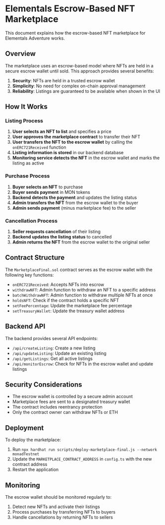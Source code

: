 # Elementals Escrow-Based NFT Marketplace

This document explains how the escrow-based NFT marketplace for Elementals Adventure works.

## Overview

The marketplace uses an escrow-based model where NFTs are held in a secure escrow wallet until sold. This approach provides several benefits:

1. **Security**: NFTs are held in a trusted escrow wallet
2. **Simplicity**: No need for complex on-chain approval management
3. **Reliability**: Listings are guaranteed to be available when shown in the UI

## How It Works

### Listing Process

1. **User selects an NFT to list** and specifies a price
2. **User approves the marketplace contract** to transfer their NFT
3. **User transfers the NFT to the escrow wallet** by calling the `onERC721Received` function
4. **Listing information is stored** in our backend database
5. **Monitoring service detects the NFT** in the escrow wallet and marks the listing as active

### Purchase Process

1. **Buyer selects an NFT** to purchase
2. **Buyer sends payment** in MON tokens
3. **Backend detects the payment** and updates the listing status
4. **Admin transfers the NFT** from the escrow wallet to the buyer
5. **Admin sends payment** (minus marketplace fee) to the seller

### Cancellation Process

1. **Seller requests cancellation** of their listing
2. **Backend updates the listing status** to cancelled
3. **Admin returns the NFT** from the escrow wallet to the original seller

## Contract Structure

The `MarketplaceFinal.sol` contract serves as the escrow wallet with the following key functions:

- `onERC721Received`: Accepts NFTs into escrow
- `withdrawNFT`: Admin function to withdraw an NFT to a specific address
- `batchWithdrawNFT`: Admin function to withdraw multiple NFTs at once
- `holdsNFT`: Check if the contract holds a specific NFT
- `setFeePercentage`: Update the marketplace fee percentage
- `setTreasuryWallet`: Update the treasury wallet address

## Backend API

The backend provides several API endpoints:

- `/api/createListing`: Create a new listing
- `/api/updateListing`: Update an existing listing
- `/api/getListings`: Get all active listings
- `/api/monitorEscrow`: Check for NFTs in the escrow wallet and update listings

## Security Considerations

- The escrow wallet is controlled by a secure admin account
- Marketplace fees are sent to a designated treasury wallet
- The contract includes reentrancy protection
- Only the contract owner can withdraw NFTs or ETH

## Deployment

To deploy the marketplace:

1. Run `npx hardhat run scripts/deploy-marketplace-final.js --network monadTestnet`
2. Update the `MARKETPLACE_CONTRACT_ADDRESS` in `config.ts` with the new contract address
3. Restart the application

## Monitoring

The escrow wallet should be monitored regularly to:

1. Detect new NFTs and activate their listings
2. Process purchases by transferring NFTs to buyers
3. Handle cancellations by returning NFTs to sellers 